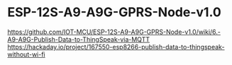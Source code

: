 # ESP-12S-A9-A9G-GPRS-Node-v1.0

https://github.com/IOT-MCU/ESP-12S-A9-A9G-GPRS-Node-v1.0/wiki/6.-A9-A9G-Publish-Data-to-ThingSpeak-via-MQTT
https://hackaday.io/project/167550-esp8266-publish-data-to-thingspeak-without-wi-fi
